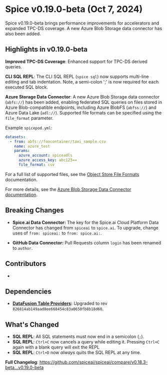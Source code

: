 # Spice v0.19.0-beta (Oct 7, 2024)

Spice v0.19.0-beta brings performance improvements for accelerators and expanded TPC-DS coverage. A new Azure Blob Storage data connector has also been added.

## Highlights in v0.19.0-beta

**Improved TPC-DS Coverage**: Enhanced support for TPC-DS derived queries.

**CLI SQL REPL**: The CLI SQL REPL (`spice sql`) now supports multi-line editing and tab indentation. Note, a semi-colon ';' is now required for each executed SQL block.

**Azure Storage Data Connector**: A new Azure Blob Storage data connector (`abfs://`) has been added, enabling federated SQL queries on files stored in Azure Blob-compatible endpoints, including Azure BlobFS (`abfss://`) and Azure Data Lake (`adl://`). Supported file formats can be specified using the `file_format` parameter.

Example `spicepod.yml`:

```yaml
datasets:
  - from: abfs://foocontainer/taxi_sample.csv
    name: azure_test
    params:
      azure_account: spiceadls
      azure_access_key: abc123==
      file_format: csv
```

For a full list of supported files, see the [Object Store File Formats](/components/data-connectors/index.md#object-store-file-formats) documentation.

For more details, see the [Azure Blob Storage Data Connector documentation](https://docs.spiceai.org/components/data-connectors/github).

## Breaking Changes

- **Spice.ai Data Connector:** The key for the Spice.ai Cloud Platform Data Connector has changed from `spiceai` to `spice.ai`. To upgrade, change uses of `from: spiceai:` to `from: spice.ai:`.

- **GitHub Data Connector:** Pull Requests column `login` has been renamed to `author`.

## Contributors

-

## Dependencies

- **[DataFusion Table Providers](<(https://github.com/datafusion-contrib/datafusion-table-providers)>):** Upgraded to rev `826814ab149aad8ee668454c83a0650fb8b18d60`.

## What's Changed

- **SQL REPL**: All SQL statements must now end in a semicolon (`;`).
- **SQL REPL**: `Ctrl+C` now cancels a query while editing it. Pressing `Ctrl+C` again with a blank query will exit the REPL
- **SQL REPL**: `Ctrl+D` now _always_ quits the SQL REPL at any time.

**Full Changelog**: <https://github.com/spiceai/spiceai/compare/v0.18.3-beta...v0.19.0-beta>

```

```
